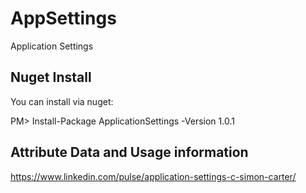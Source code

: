 # AppSettings
Application Settings

## Nuget Install
You can install via nuget:

PM> Install-Package ApplicationSettings -Version 1.0.1

## Attribute Data and Usage information
https://www.linkedin.com/pulse/application-settings-c-simon-carter/
